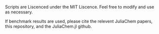 Scripts are Liscenced under the MIT Liscence. Feel free to modify and use as necessary. 

If benchmark results are used, please cite the relevent JuliaChem papers, this repository, and the JuliaChem.jl github. 
